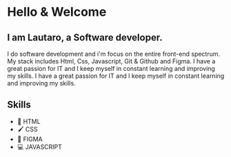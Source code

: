 # Hello & Welcome

## I am Lautaro, a Software developer.
I do software development and i'm focus on the entire front-end spectrum.
My stack includes Html, Css, Javascript, Git & Github and Figma.
I have a great passion for IT and I keep myself in constant learning and improving my skills.
I have a great passion for IT and I keep myself in constant learning and improving my skills.

## Skills
* 📃 HTML
* 🖌 CSS 
* 🎴 FIGMA
* 💻 JAVASCRIPT
